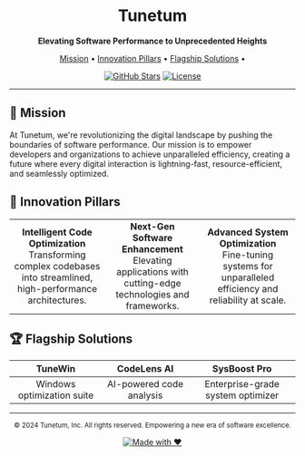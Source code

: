 <h1 align="center">
  Tunetum
</h1>

<p align="center">
  <strong>Elevating Software Performance to Unprecedented Heights</strong>
</p>

<p align="center">
  <a href="#-mission">Mission</a> •
  <a href="#-innovation-pillars">Innovation Pillars</a> •
  <a href="#-flagship-solutions">Flagship Solutions</a> •
</p>

<div align="center">

[![GitHub Stars](https://img.shields.io/github/stars/tunetum?style=for-the-badge&logo=github&color=007fff)](https://github.com/tunetum/stargazers)
[![License](https://img.shields.io/badge/License-MIT-007fff?style=for-the-badge)](LICENSE)

</div>

---

## 🚀 Mission

At Tunetum, we're revolutionizing the digital landscape by pushing the boundaries of software performance. Our mission is to empower developers and organizations to achieve unparalleled efficiency, creating a future where every digital interaction is lightning-fast, resource-efficient, and seamlessly optimized.

## 🔬 Innovation Pillars

<table>
<tr>
<td align="center" width="33%">
<b>Intelligent Code Optimization</b><br>
Transforming complex codebases into streamlined, high-performance architectures.
</td>
<td align="center" width="33%">
<b>Next-Gen Software Enhancement</b><br>
Elevating applications with cutting-edge technologies and frameworks.
</td>
<td align="center" width="33%">
<b>Advanced System Optimization</b><br>
Fine-tuning systems for unparalleled efficiency and reliability at scale.
</td>
</tr>
</table>

## 🏆 Flagship Solutions

<div align="center">

| TuneWin | CodeLens AI | SysBoost Pro |
|:---:|:---:|:---:|
| Windows optimization suite | AI-powered code analysis | Enterprise-grade system optimizer |

</div>

---

<p align="center">
  <sub>© 2024 Tunetum, Inc. All rights reserved. Empowering a new era of software excellence.</sub>
</p>

<div align="center">

[![Made with ❤️](https://img.shields.io/badge/Made%20with-%E2%9D%A4%EF%B8%8F-007fff?style=for-the-badge)](https://tunetum.com/about)

</div>

